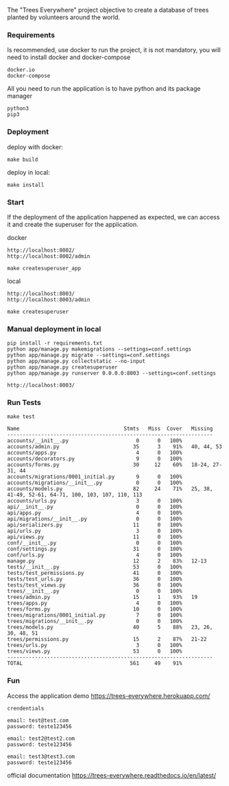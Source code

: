 The "Trees Everywhere" project objective to create a database of trees planted by
volunteers around the world.

### Requirements
  
  Is recommended, use docker to run the project, it is not mandatory,
  you will need to install docker and docker-compose
  
    docker.io
    docker-compose

  All you need to run the application is to have python and its package manager
    
    python3
    pip3

### Deployment

  deploy with docker:
  
    make build
  
  deploy in local:
    
    make install

### Start

  If the deployment of the application happened as expected,
  we can access it and create the superuser for the application.
  
  docker
    
    http://localhost:8002/
    http://localhost:8002/admin

    make createsuperuser_app

  local

    http://localhost:8003/
    http://localhost:8003/admin

    make createsuperuser

### Manual deployment in local

    pip install -r requirements.txt
    python app/manage.py makemigrations --settings=conf.settings
    python app/manage.py migrate --settings=conf.settings
    python app/manage.py collectstatic --no-input
    python app/manage.py createsuperuser
    python app/manage.py runserver 0.0.0.0:8003 --settings=conf.settings

    http://localhost:8003/

### Run Tests

    make test
    
    Name                                  Stmts   Miss  Cover   Missing
    -------------------------------------------------------------------
    accounts/__init__.py                      0      0   100%
    accounts/admin.py                        35      3    91%   40, 44, 53
    accounts/apps.py                          4      0   100%
    accounts/decorators.py                    9      0   100%
    accounts/forms.py                        30     12    60%   18-24, 27-31, 44
    accounts/migrations/0001_initial.py       9      0   100%
    accounts/migrations/__init__.py           0      0   100%
    accounts/models.py                       82     24    71%   25, 38, 41-49, 52-61, 64-71, 100, 103, 107, 110, 113
    accounts/urls.py                          3      0   100%
    api/__init__.py                           0      0   100%
    api/apps.py                               4      0   100%
    api/migrations/__init__.py                0      0   100%
    api/serializers.py                       11      0   100%
    api/urls.py                               3      0   100%
    api/views.py                             11      0   100%
    conf/__init__.py                          0      0   100%
    conf/settings.py                         31      0   100%
    conf/urls.py                              4      0   100%
    manage.py                                12      2    83%   12-13
    tests/__init__.py                        53      0   100%
    tests/test_permissions.py                41      0   100%
    tests/test_urls.py                       36      0   100%
    tests/test_views.py                      36      0   100%
    trees/__init__.py                         0      0   100%
    trees/admin.py                           15      1    93%   19
    trees/apps.py                             4      0   100%
    trees/forms.py                           10      0   100%
    trees/migrations/0001_initial.py          7      0   100%
    trees/migrations/__init__.py              0      0   100%
    trees/models.py                          40      5    88%   23, 26, 30, 48, 51
    trees/permissions.py                     15      2    87%   21-22
    trees/urls.py                             3      0   100%
    trees/views.py                           53      0   100%
    -------------------------------------------------------------------
    TOTAL                                   561     49    91%


### Fun

  Access the application demo https://trees-everywhere.herokuapp.com/

    crendentials
    
    email: test@test.com
    password: teste123456

    email: test2@test2.com
    password: teste123456

    email: test3@test3.com
    password: teste123456

  official documentation  https://trees-everywhere.readthedocs.io/en/latest/
